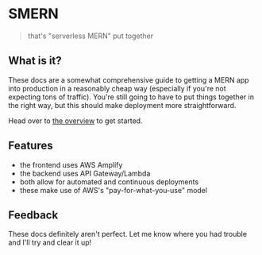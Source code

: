 # SMERN

> that's "serverless MERN" put together

## What is it?

These docs are a somewhat comprehensive guide to getting a MERN app into
production in a reasonably cheap way (especially if you're not expecting
tons of traffic). You're still going to have to put things together in the
right way, but this should make deployment more straightforward.

Head over to [the overview](overview.md) to get started.

## Features

- the frontend uses AWS Amplify
- the backend uses API Gateway/Lambda
- both allow for automated and continuous deployments
- these make use of AWS's "pay-for-what-you-use" model

## Feedback

These docs definitely aren't perfect. Let me know where you had trouble and
I'll try and clear it up!
